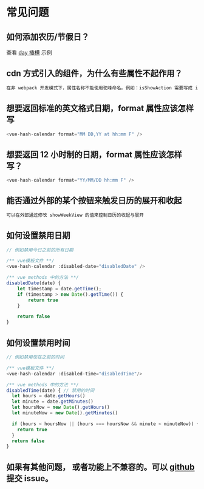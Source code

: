 # 常见问题

## 如何添加农历/节假日？

查看 [day 插槽](#day-slot) 示例

## cdn 方式引入的组件，为什么有些属性不起作用？

```js
在非 webpack 开发模式下，属性名称不能使用驼峰命名。例如：isShowAction 需要写成 is-show-action.
```

## 想要返回标准的英文格式日期，format 属性应该怎样写

```js
<vue-hash-calendar format="MM DD,YY at hh:mm F" />
```

## 想要返回 12 小时制的日期，format 属性应该怎样写？

```js
<vue-hash-calendar format="YY/MM/DD hh:mm F" />
```

## 能否通过外部的某个按钮来触发日历的展开和收起

```js
可以在外部通过修改 showWeekView 的值来控制日历的收起与展开
```

## 如何设置禁用日期

```js
// 例如禁用今日之前的所有日期

/** vue模板文件 **/
<vue-hash-calendar :disabled-date="disabledDate" />

/** vue methods 中的方法 **/
disabledDate(date) {
    let timestamp = date.getTime();
    if (timestamp > new Date().getTime()) {
        return true
    }

    return false
}
```

## 如何设置禁用时间

```js
// 例如禁用现在之前的时间

/** vue模板文件 **/
<vue-hash-calendar :disabled-time="disabledTime"/>

/** vue methods 中的方法 **/
disabledTime(date) { // 禁用的时间
  let hours = date.getHours()
  let minute = date.getMinutes()
  let hoursNow = new Date().getHours()
  let minuteNow = new Date().getMinutes()

  if (hours < hoursNow || (hours === hoursNow && minute < minuteNow)) {
    return true
  }
  return false
}
```

## 如果有其他问题， 或者功能上不兼容的。可以 [github](https://github.com/TangSY/vue3-hash-calendar/issues) 提交 issue。

